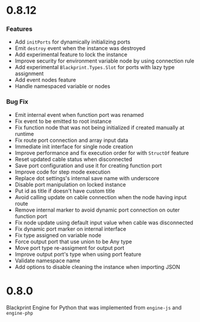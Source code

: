 # 0.8.12

### Features
- Add `initPorts` for dynamically initializing ports
- Emit `destroy` event when the instance was destroyed
- Add experimental feature to lock the instance
- Improve security for environment variable node by using connection rule
- Add experimental `Blackprint.Types.Slot` for ports with lazy type assignment
- Add event nodes feature
- Handle namespaced variable or nodes

### Bug Fix
- Emit internal event when function port was renamed
- Fix event to be emitted to root instance
- Fix function node that was not being initialized if created manually at runtime
- Fix route port connection and array input data
- Immediate init interface for single node creation
- Improve performance and fix execution order for with `StructOf` feature
- Reset updated cable status when disconnected
- Save port configuration and use it for creating function port
- Improve code for step mode execution
- Replace dot settings's internal save name with underscore
- Disable port manipulation on locked instance
- Put id as title if doesn't have custom title
- Avoid calling update on cable connection when the node having input route
- Remove internal marker to avoid dynamic port connection on outer function port
- Fix node update using default input value when cable was disconnected
- Fix dynamic port marker on internal interface
- Fix type assigned on variable node
- Force output port that use union to be Any type
- Move port type re-assigment for output port
- Improve output port's type when using port feature
- Validate namespace name
- Add options to disable cleaning the instance when importing JSON

# 0.8.0

Blackprint Engine for Python that was implemented from `engine-js` and `engine-php`